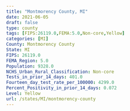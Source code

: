 ```yaml
---
title: "Montmorency County, MI"
date: 2021-06-05
draft: false
type: county
tags: [FIPS:26119.0,FEMA:5.0,Non-core,Yellow]
categories: [MI]
County: Montmorency County
State: MI
FIPS: 26119.0
FEMA_Region: 5.0
Population: 9328.0
NCHS_Urban_Rural_Classification: Non-core
Tests_in_prior_14_days: 401.0
Fourteen_day_test_rate_per_100000: 4299.0
Percent_Positivity_in_prior_14_days: 0.072
Level: Yellow
url: /states/MI/montmorency-county
---
```



